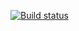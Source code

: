 [![Build status](https://ci.appveyor.com/api/projects/status/kaxkv8wicdmrltme?svg=true)](https://ci.appveyor.com/project/AndresKorvin/paterns-2-3-2)
